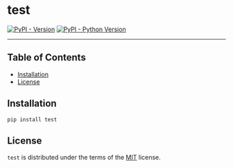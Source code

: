 # test

[![PyPI - Version](https://img.shields.io/pypi/v/test.svg)](https://pypi.org/project/test)
[![PyPI - Python Version](https://img.shields.io/pypi/pyversions/test.svg)](https://pypi.org/project/test)

-----

## Table of Contents

- [Installation](#installation)
- [License](#license)

## Installation

```console
pip install test
```

## License

`test` is distributed under the terms of the [MIT](https://spdx.org/licenses/MIT.html) license.

